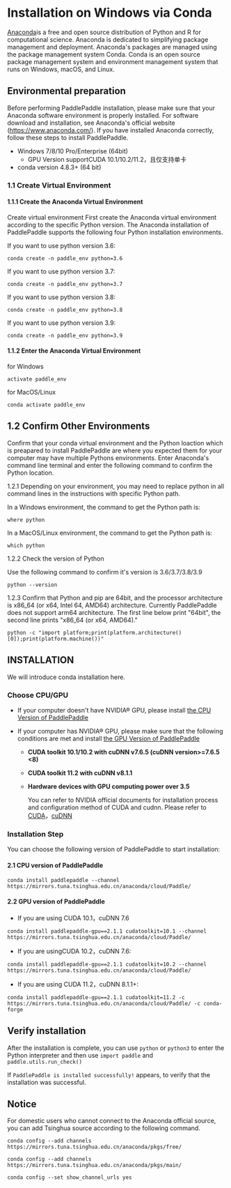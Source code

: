 # Installation on Windows via Conda

[Anaconda](https://www.anaconda.com/)is a free and open source distribution of Python and R for computational science. Anaconda is dedicated to simplifying package management and deployment. Anaconda's packages are managed using the package management system Conda. Conda is an open source package management system and environment management system that runs on Windows, macOS, and Linux.



## Environmental preparation

Before performing PaddlePaddle installation, please make sure that your Anaconda software environment is properly installed. For software download and installation, see Anaconda's official website (https://www.anaconda.com/). If you have installed Anaconda correctly, follow these steps to install PaddlePaddle.

* Windows 7/8/10 Pro/Enterprise (64bit)
  * GPU Version supportCUDA 10.1/10.2/11.2，且仅支持单卡
* conda version 4.8.3+ (64 bit)



### 1.1 Create Virtual Environment

#### 1.1.1 Create the Anaconda Virtual Environment

Create virtual environment First create the Anaconda virtual environment according to the specific Python version. The Anaconda installation of PaddlePaddle supports the following four Python installation environments.


If you want to use python version 3.6:

```
conda create -n paddle_env python=3.6
```

If you want to use python version 3.7:

```
conda create -n paddle_env python=3.7
```

If you want to use python version 3.8:

```
conda create -n paddle_env python=3.8
```

If you want to use python version 3.9:

```
conda create -n paddle_env python=3.9
```



#### 1.1.2 Enter the Anaconda Virtual Environment

for Windows

```
activate paddle_env
```

for MacOS/Linux

```
conda activate paddle_env
```



## 1.2 Confirm Other Environments

Confirm that your conda virtual environment and the Python loaction which is preapared to install PaddlePaddle are where you expected them for your computer may have multiple Pythons environments. Enter Anaconda's command line terminal and enter the following command to confirm the Python location.

1.2.1 Depending on your environment, you may need to replace python in all command lines in the instructions with specific Python path.

In a Windows environment, the command to get the Python path is:

```
where python
```

In a MacOS/Linux environment, the command to get the Python path is:

```
which python
```



1.2.2 Check the version of Python

Use the following command to confirm it's version is 3.6/3.7/3.8/3.9

```
python --version
```



1.2.3 Confirm that Python and pip are 64bit, and the processor architecture is x86_64 (or x64, Intel 64, AMD64) architecture. Currently PaddlePaddle does not support arm64 architecture. The first line below print "64bit", the second line prints "x86_64 (or x64, AMD64)."


```
python -c "import platform;print(platform.architecture()[0]);print(platform.machine())"
```





## INSTALLATION

We will introduce conda installation here.

### Choose CPU/GPU

* If your computer doesn't have NVIDIA® GPU, please install [the CPU Version of PaddlePaddle](#cpu)

* If your computer has NVIDIA® GPU, please make sure that the following conditions are met and install [the GPU Version of PaddlePaddle](#gpu)

  * **CUDA toolkit 10.1/10.2 with cuDNN v7.6.5 (cuDNN version>=7.6.5 <8)**

  * **CUDA toolkit 11.2 with cuDNN v8.1.1**

  * **Hardware devices with GPU computing power over 3.5**

    You can refer to NVIDIA official documents for installation process and configuration method of CUDA and cudnn. Please refer to [CUDA](https://docs.nvidia.com/cuda/cuda-installation-guide-linux/)，[cuDNN](https://docs.nvidia.com/deeplearning/sdk/cudnn-install/)


### Installation Step

You can choose the following version of PaddlePaddle to start installation:



#### 2.1 CPU version of PaddlePaddle

```
conda install paddlepaddle --channel https://mirrors.tuna.tsinghua.edu.cn/anaconda/cloud/Paddle/
```




#### 2.2 GPU version of PaddlePaddle


*  If you are using CUDA 10.1，cuDNN 7.6

  ```
  conda install paddlepaddle-gpu==2.1.1 cudatoolkit=10.1 --channel https://mirrors.tuna.tsinghua.edu.cn/anaconda/cloud/Paddle/
  ```

*  If you are usingCUDA 10.2，cuDNN 7.6:

  ```
  conda install paddlepaddle-gpu==2.1.1 cudatoolkit=10.2 --channel https://mirrors.tuna.tsinghua.edu.cn/anaconda/cloud/Paddle/
  ```

*  If you are using CUDA 11.2，cuDNN 8.1.1+:

  ```
  conda install paddlepaddle-gpu==2.1.1 cudatoolkit=11.2 -c https://mirrors.tuna.tsinghua.edu.cn/anaconda/cloud/Paddle/ -c conda-forge
  ```


## Verify installation

After the installation is complete, you can use `python` or `python3` to enter the Python interpreter and then use `import paddle` and `paddle.utils.run_check()`

If `PaddlePaddle is installed successfully!` appears, to verify that the installation was successful.



## Notice

For domestic users who cannot connect to the Anaconda official source, you can add Tsinghua source according to the following command.


```
conda config --add channels https://mirrors.tuna.tsinghua.edu.cn/anaconda/pkgs/free/
```
```
conda config --add channels https://mirrors.tuna.tsinghua.edu.cn/anaconda/pkgs/main/
```
```
conda config --set show_channel_urls yes
```
